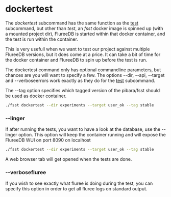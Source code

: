# dockertest

The *dockertest* subcommand has the same function as the [test](test.MD) subcommand, but other than *test*, an *fsst* docker image is spinned up (with a mounted project dir), FlureeDB is started within that docker container, and the test is run within the container.

This is very usefull when we want to test our project against multiple FlureeDB versions, but it does come at a price. It can take a bit of time for the docker container and FlureeDB to spin up before the test is run.

The dockertest command only has optional commandline parameters, but chances are you will want to specify a few. The options --dir, --api, --target and --verboseerrors work exactly as they do for the [test](test.MD) subcommand. 

The --tag option specifies which tagged version of the pibara/fsst should be used as docker container.

```bash
./fsst dockertest --dir experiments --target user_ok --tag stable
```

### --linger

If after running the tests, you want to have a look at the database, use the --linger option. This option will keep the container running and will expose the FlureeDB WUI on port 8090 on localhost

```bash
./fsst dockertest --dir experiments --target user_ok --tag stable
```
A web browser tab will get opened when the tests are done.

### --verbosefluree

If you wish to see exactly what fluree is doing during the test, you can specify this option in order to get all fluree logs on standard output.
